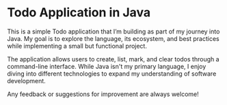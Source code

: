 # Todo Application in Java
This is a simple Todo application that I’m building as part of my journey into Java. 
My goal is to explore the language, its ecosystem, and best practices while implementing 
a small but functional project.

The application allows users to create, list, mark, and clear todos through a command-line 
interface. While Java isn't my primary language, I enjoy diving into different technologies 
to expand my understanding of software development.

Any feedback or suggestions for improvement are always welcome! 